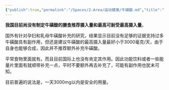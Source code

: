 ```yaml
---
{"publish":true,"permalink":"/Spaces/2-Area/运动健康/牛磺酸.md","title":"牛磺酸","created":"2022-09-23","modified":"2023-03-14","cssclasses":""}
---
```



**我国目前尚没有制定牛磺酸的膳食推荐摄入量和最高可耐受最高摄入量**。

国外有针对孕妇和乳母牛磺酸补充的研究，结果显示目前没有足够的证据支持过多牛磺酸具有副作用，但还是建议牛磺酸的最高摄入量最好小于3000毫克/天，由于自身也能够合成，因此并不推荐额外补充牛磺酸。

平常食物里面就有。而且目前国际上也没有肯定其作用。因此功能饮料或者一些能量片里面有就顺带补充一点，平时不要额外再去补充了，可能有副作用也犹未可知。

目前普遍的说法是，一天3000mg以内是安全的用量。